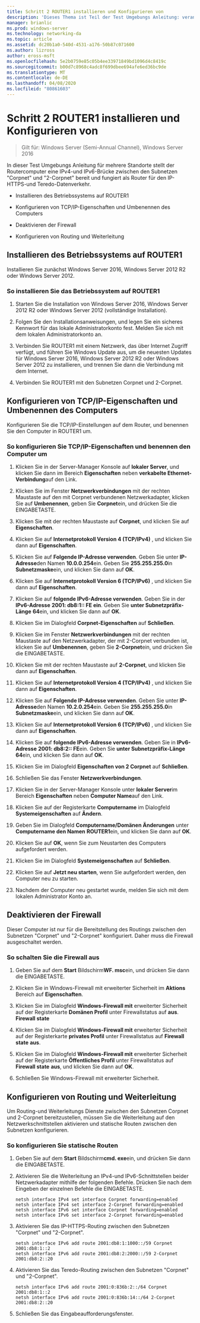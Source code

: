 ```yaml
---
title: Schritt 2 ROUTER1 installieren und Konfigurieren von
description: 'Dieses Thema ist Teil der Test Umgebungs Anleitung: veranschaulichen einer DirectAccess-Bereitstellung für mehrere Standorte für Windows Server 2016'
manager: brianlic
ms.prod: windows-server
ms.technology: networking-da
ms.topic: article
ms.assetid: dc20b1a0-540d-4531-a176-50b87c071600
ms.author: lizross
author: eross-msft
ms.openlocfilehash: 5e2b0759e85c05b4ee33971849bd1096d4c8419c
ms.sourcegitcommit: b00d7c8968c4adc8f699dbee694afe6ed36bc9de
ms.translationtype: MT
ms.contentlocale: de-DE
ms.lasthandoff: 04/08/2020
ms.locfileid: "80861603"
---
```

# <a name="step-2-install-and-configure-router1"></a>Schritt 2 ROUTER1 installieren und Konfigurieren von

>Gilt für: Windows Server (Semi-Annual Channel), Windows Server 2016

In dieser Test Umgebungs Anleitung für mehrere Standorte stellt der Routercomputer eine IPv4-und IPv6-Brücke zwischen den Subnetzen "Corpnet" und "2-Corpnet" bereit und fungiert als Router für den IP-HTTPS-und Teredo-Datenverkehr.  
  
- Installieren des Betriebssystems auf ROUTER1 
  
- Konfigurieren von TCP/IP-Eigenschaften und Umbenennen des Computers  
  
- Deaktivieren der Firewall
  
- Konfigurieren von Routing und Weiterleitung
  
## <a name="install-the-operating-system-on-router1"></a>Installieren des Betriebssystems auf ROUTER1  
Installieren Sie zunächst Windows Server 2016, Windows Server 2012 R2 oder Windows Server 2012.  
  
### <a name="to-install-the-operating-system-on-router1"></a>So installieren Sie das Betriebssystem auf ROUTER1  
  
1.  Starten Sie die Installation von Windows Server 2016, Windows Server 2012 R2 oder Windows Server 2012 (vollständige Installation).  
  
2.  Folgen Sie den Installationsanweisungen, und legen Sie ein sicheres Kennwort für das lokale Administratorkonto fest. Melden Sie sich mit dem lokalen Administratorkonto an.  
  
3.  Verbinden Sie ROUTER1 mit einem Netzwerk, das über Internet Zugriff verfügt, und führen Sie Windows Update aus, um die neuesten Updates für Windows Server 2016, Windows Server 2012 R2 oder Windows Server 2012 zu installieren, und trennen Sie dann die Verbindung mit dem Internet.  
  
4.  Verbinden Sie ROUTER1 mit den Subnetzen Corpnet und 2-Corpnet.  
  
## <a name="configure-tcpip-properties-and-rename-the-computer"></a>Konfigurieren von TCP/IP-Eigenschaften und Umbenennen des Computers  
Konfigurieren Sie die TCP/IP-Einstellungen auf dem Router, und benennen Sie den Computer in ROUTER1 um.  
  
### <a name="to-configure-tcpip-properties-and-rename-the-computer"></a>So konfigurieren Sie TCP/IP-Eigenschaften und benennen den Computer um  
  
1.  Klicken Sie in der Server-Manager Konsole auf **lokaler Server**, und klicken Sie dann im Bereich **Eigenschaften** neben **verkabelte Ethernet-Verbindung**auf den Link.  
  
2.  Klicken Sie im Fenster **Netzwerkverbindungen** mit der rechten Maustaste auf den mit Corpnet verbundenen Netzwerkadapter, klicken Sie auf **Umbenennen**, geben Sie **Corpnet**ein, und drücken Sie die EINGABETASTE.  
  
3.  Klicken Sie mit der rechten Maustaste auf **Corpnet**, und klicken Sie auf **Eigenschaften**.  
  
4.  Klicken Sie auf **Internetprotokoll Version 4 (TCP/IPv4)** , und klicken Sie dann auf **Eigenschaften**.  
  
5.  Klicken Sie auf **Folgende IP-Adresse verwenden**. Geben Sie unter **IP-Adresse**den Namen **10.0.0.254**ein. Geben Sie **255.255.255.0**in **Subnetzmaske**ein, und klicken Sie dann auf **OK**.  
  
6.  Klicken Sie auf **Internetprotokoll Version 6 (TCP/IPv6)** , und klicken Sie dann auf **Eigenschaften**.  
  
7.  Klicken Sie auf **folgende IPv6-Adresse verwenden**. Geben Sie in der **IPv6-Adresse** **2001: db8:1:: FE ein**. Geben Sie **unter Subnetzpräfix-Länge** **64**ein, und klicken Sie dann auf **OK**.  
  
8.  Klicken Sie im Dialogfeld **Corpnet-Eigenschaften** auf **Schließen**.  
  
9. Klicken Sie im Fenster **Netzwerkverbindungen** mit der rechten Maustaste auf den Netzwerkadapter, der mit 2-Corpnet verbunden ist, klicken Sie auf **Umbenennen**, geben Sie **2-Corpnet**ein, und drücken Sie die EINGABETASTE.  
  
10. Klicken Sie mit der rechten Maustaste auf **2-Corpnet**, und klicken Sie dann auf **Eigenschaften**.  
  
11. Klicken Sie auf **Internetprotokoll Version 4 (TCP/IPv4)** , und klicken Sie dann auf **Eigenschaften**.  
  
12. Klicken Sie auf **Folgende IP-Adresse verwenden**. Geben Sie unter **IP-Adresse**den Namen **10.2.0.254**ein. Geben Sie **255.255.255.0**in **Subnetzmaske**ein, und klicken Sie dann auf **OK**.  
  
13. Klicken Sie auf **Internetprotokoll Version 6 (TCP/IPv6)** , und klicken Sie dann auf **Eigenschaften**.  
  
14. Klicken Sie auf **folgende IPv6-Adresse verwenden**. Geben Sie in **IPv6-Adresse** **2001: db8:2:: FE**ein. Geben Sie **unter Subnetzpräfix-Länge** **64**ein, und klicken Sie dann auf **OK**.  
  
15. Klicken Sie im Dialogfeld **Eigenschaften von 2 Corpnet** auf **Schließen**.  
  
16. Schließen Sie das Fenster **Netzwerkverbindungen**.  
  
17. Klicken Sie in der Server-Manager Konsole unter **lokaler Server**im Bereich **Eigenschaften** neben **Computer Name**auf den Link.  
  
18. Klicken Sie auf der Registerkarte **Computername** im Dialogfeld **Systemeigenschaften** auf **Ändern**.  
  
19. Geben Sie im Dialogfeld **Computername/Domänen Änderungen** unter **Computername den Namen** **ROUTER1**ein, und klicken Sie dann auf **OK**.  
  
20. Klicken Sie auf **OK**, wenn Sie zum Neustarten des Computers aufgefordert werden.  
  
21. Klicken Sie im Dialogfeld **Systemeigenschaften** auf **Schließen**.  
  
22. Klicken Sie auf **Jetzt neu starten**, wenn Sie aufgefordert werden, den Computer neu zu starten.  
  
23. Nachdem der Computer neu gestartet wurde, melden Sie sich mit dem lokalen Administrator Konto an.  
  
## <a name="turn-off-the-firewall"></a>Deaktivieren der Firewall  
Dieser Computer ist nur für die Bereitstellung des Routings zwischen den Subnetzen "Corpnet" und "2-Corpnet" konfiguriert. Daher muss die Firewall ausgeschaltet werden.  
  
### <a name="to-turn-off-the-firewall"></a>So schalten Sie die Firewall aus  
  
1.  Geben Sie auf dem **Start** Bildschirm**WF. msc**ein, und drücken Sie dann die EINGABETASTE.  
  
2.  Klicken Sie in Windows-Firewall mit erweiterter Sicherheit im **Aktions** Bereich auf **Eigenschaften**.  
  
3.  Klicken Sie im Dialogfeld **Windows-Firewall mit** erweiterter Sicherheit auf der Registerkarte **Domänen Profil** unter Firewallstatus auf **aus**. **Firewall state**  
  
4.  Klicken Sie im Dialogfeld **Windows-Firewall mit** erweiterter Sicherheit auf der Registerkarte **privates Profil** unter Firewallstatus auf **Firewall state** **aus**.  
  
5.  Klicken Sie im Dialogfeld **Windows-Firewall mit** erweiterter Sicherheit auf der Registerkarte **Öffentliches Profil** unter Firewallstatus auf **Firewall state** **aus**, und klicken Sie dann auf **OK**.  
  
6.  Schließen Sie Windows-Firewall mit erweiterter Sicherheit.  
  
## <a name="configure-routing-and-forwarding"></a>Konfigurieren von Routing und Weiterleitung  
Um Routing-und Weiterleitungs Dienste zwischen den Subnetzen Corpnet und 2-Corpnet bereitzustellen, müssen Sie die Weiterleitung auf den Netzwerkschnittstellen aktivieren und statische Routen zwischen den Subnetzen konfigurieren.  
  
### <a name="to-configure-static-routes"></a>So konfigurieren Sie statische Routen  
  
1.  Geben Sie auf dem **Start** Bildschirm**cmd. exe**ein, und drücken Sie dann die EINGABETASTE.  
  
2.  Aktivieren Sie die Weiterleitung an IPv4-und IPv6-Schnittstellen beider Netzwerkadapter mithilfe der folgenden Befehle. Drücken Sie nach dem Eingeben der einzelnen Befehle die EINGABETASTE.  
  
    ```  
    netsh interface IPv4 set interface Corpnet forwarding=enabled  
    netsh interface IPv4 set interface 2-Corpnet forwarding=enabled  
    netsh interface IPv6 set interface Corpnet forwarding=enabled  
    netsh interface IPv6 set interface 2-Corpnet forwarding=enabled  
    ```  
  
3.  Aktivieren Sie das IP-HTTPS-Routing zwischen den Subnetzen "Corpnet" und "2-Corpnet".  
  
    ```  
    netsh interface IPv6 add route 2001:db8:1:1000::/59 Corpnet 2001:db8:1::2  
    netsh interface IPv6 add route 2001:db8:2:2000::/59 2-Corpnet 2001:db8:2::20  
    ```  
  
4.  Aktivieren Sie das Teredo-Routing zwischen den Subnetzen "Corpnet" und "2-Corpnet".  
  
    ```  
    netsh interface IPv6 add route 2001:0:836b:2::/64 Corpnet 2001:db8:1::2  
    netsh interface IPv6 add route 2001:0:836b:14::/64 2-Corpnet 2001:db8:2::20  
    ```  
  
5.  Schließen Sie das Eingabeaufforderungsfenster.
